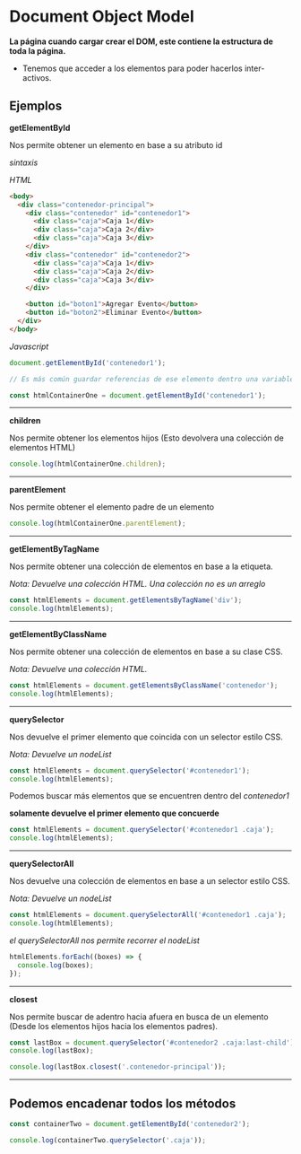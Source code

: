 # Document Object Model

**La página cuando cargar crear el DOM, este contiene la estructura de toda la
página.**

- Tenemos que acceder a los elementos para poder hacerlos inter-activos.

## Ejemplos

**getElementById**

Nos permite obtener un elemento en base a su atributo id

_sintaxis_

_HTML_

```html
<body>
  <div class="contenedor-principal">
    <div class="contenedor" id="contenedor1">
      <div class="caja">Caja 1</div>
      <div class="caja">Caja 2</div>
      <div class="caja">Caja 3</div>
    </div>
    <div class="contenedor" id="contenedor2">
      <div class="caja">Caja 1</div>
      <div class="caja">Caja 2</div>
      <div class="caja">Caja 3</div>
    </div>

    <button id="boton1">Agregar Evento</button>
    <button id="boton2">Eliminar Evento</button>
  </div>
</body>
```

_Javascript_

```js
document.getElementById('contenedor1');

// Es más común guardar referencias de ese elemento dentro una variable:

const htmlContainerOne = document.getElementById('contenedor1');
```

---

**children**

Nos permite obtener los elementos hijos (Esto devolvera una colección de
elementos HTML)

```js
console.log(htmlContainerOne.children);
```

---

**parentElement**

Nos permite obtener el elemento padre de un elemento

```js
console.log(htmlContainerOne.parentElement);
```

---

**getElementByTagName**

Nos permite obtener una colección de elementos en base a la etiqueta.

_Nota: Devuelve una colección HTML. Una colección no es un arreglo_

```js
const htmlElements = document.getElementsByTagName('div');
console.log(htmlElements);
```

---

**getElementByClassName**

Nos permite obtener una colección de elementos en base a su clase CSS.

_Nota: Devuelve una colección HTML._

```js
const htmlElements = document.getElementsByClassName('contenedor');
console.log(htmlElements);
```

---

**querySelector**

Nos devuelve el primer elemento que coincida con un selector estilo CSS.

_Nota: Devuelve un nodeList_

```js
const htmlElements = document.querySelector('#contenedor1');
console.log(htmlElements);
```

Podemos buscar más elementos que se encuentren dentro del _contenedor1_

**solamente devuelve el primer elemento que concuerde**

```js
const htmlElements = document.querySelector('#contenedor1 .caja');
console.log(htmlElements);
```

---

**querySelectorAll**

Nos devuelve una colección de elementos en base a un selector estilo CSS.

_Nota: Devuelve un nodeList_

```js
const htmlElements = document.querySelectorAll('#contenedor1 .caja');
console.log(htmlElements);
```

_el querySelectorAll nos permite recorrer el nodeList_

```js
htmlElements.forEach((boxes) => {
  console.log(boxes);
});
```

---

**closest**

Nos permite buscar de adentro hacia afuera en busca de un elemento (Desde los
elementos hijos hacia los elementos padres).

```js
const lastBox = document.querySelector('#contenedor2 .caja:last-child');
console.log(lastBox);

console.log(lastBox.closest('.contenedor-principal'));
```

---

## Podemos encadenar todos los métodos

```js
const containerTwo = document.getElementById('contenedor2');

console.log(containerTwo.querySelector('.caja'));
```
